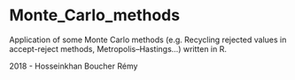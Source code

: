 # Monte_Carlo_methods
Application of some Monte Carlo methods (e.g. Recycling rejected values in accept-reject methods, Metropolis–Hastings...) written in R.




2018 - Hosseinkhan Boucher Rémy

